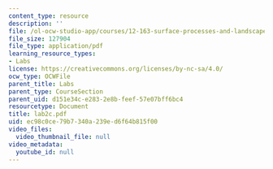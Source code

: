 ```yaml
---
content_type: resource
description: ''
file: /ol-ocw-studio-app/courses/12-163-surface-processes-and-landscape-evolution-fall-2004/ec98c0ce79b7340a239ed6f64b815f00_lab2c.pdf
file_size: 127904
file_type: application/pdf
learning_resource_types:
- Labs
license: https://creativecommons.org/licenses/by-nc-sa/4.0/
ocw_type: OCWFile
parent_title: Labs
parent_type: CourseSection
parent_uid: d151e34c-e283-2e8b-feef-57e07bff6bc4
resourcetype: Document
title: lab2c.pdf
uid: ec98c0ce-79b7-340a-239e-d6f64b815f00
video_files:
  video_thumbnail_file: null
video_metadata:
  youtube_id: null
---
```

